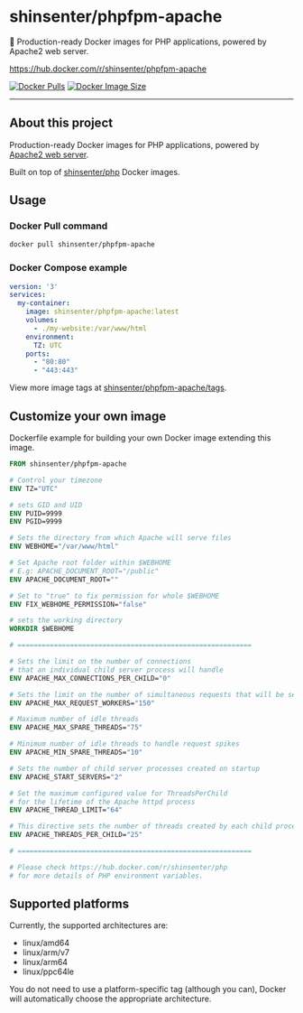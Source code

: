 # shinsenter/phpfpm-apache

🧭 Production-ready Docker images for PHP applications, powered by Apache2 web server.

https://hub.docker.com/r/shinsenter/phpfpm-apache

[![Docker Pulls](https://img.shields.io/docker/pulls/shinsenter/phpfpm-apache)](https://hub.docker.com/r/shinsenter/phpfpm-apache) [![Docker Image Size](https://img.shields.io/docker/image-size/shinsenter/phpfpm-apache/latest?label=shinsenter%2Fphpfpm-apache)](https://hub.docker.com/r/shinsenter/phpfpm-apache/tags)

* * *

## About this project

Production-ready Docker images for PHP applications, powered by [Apache2 web server](https://httpd.apache.org).

Built on top of [shinsenter/php](https://hub.docker.com/r/shinsenter/php) Docker images.

## Usage

### Docker Pull command

```bash
docker pull shinsenter/phpfpm-apache
```

### Docker Compose example

```yml
version: '3'
services:
  my-container:
    image: shinsenter/phpfpm-apache:latest
    volumes:
      - ./my-website:/var/www/html
    environment:
      TZ: UTC
    ports:
      - "80:80"
      - "443:443"
```

View more image tags at [shinsenter/phpfpm-apache/tags](https://hub.docker.com/r/shinsenter/phpfpm-apache/tags).

## Customize your own image

Dockerfile example for building your own Docker image extending this image.

```Dockerfile
FROM shinsenter/phpfpm-apache

# Control your timezone
ENV TZ="UTC"

# sets GID and UID
ENV PUID=9999
ENV PGID=9999

# Sets the directory from which Apache will serve files
ENV WEBHOME="/var/www/html"

# Set Apache root folder within $WEBHOME
# E.g: APACHE_DOCUMENT_ROOT="/public"
ENV APACHE_DOCUMENT_ROOT=""

# Set to "true" to fix permission for whole $WEBHOME
ENV FIX_WEBHOME_PERMISSION="false"

# sets the working directory
WORKDIR $WEBHOME

# ==========================================================

# Sets the limit on the number of connections
# that an individual child server process will handle
ENV APACHE_MAX_CONNECTIONS_PER_CHILD="0"

# Sets the limit on the number of simultaneous requests that will be served
ENV APACHE_MAX_REQUEST_WORKERS="150"

# Maximum number of idle threads
ENV APACHE_MAX_SPARE_THREADS="75"

# Minimum number of idle threads to handle request spikes
ENV APACHE_MIN_SPARE_THREADS="10"

# Sets the number of child server processes created on startup
ENV APACHE_START_SERVERS="2"

# Set the maximum configured value for ThreadsPerChild
# for the lifetime of the Apache httpd process
ENV APACHE_THREAD_LIMIT="64"

# This directive sets the number of threads created by each child process
ENV APACHE_THREADS_PER_CHILD="25"

# ==========================================================

# Please check https://hub.docker.com/r/shinsenter/php
# for more details of PHP environment variables.
```

## Supported platforms

Currently, the supported architectures are:

- linux/amd64
- linux/arm/v7
- linux/arm64
- linux/ppc64le

You do not need to use a platform-specific tag (although you can), Docker will automatically choose the appropriate architecture.